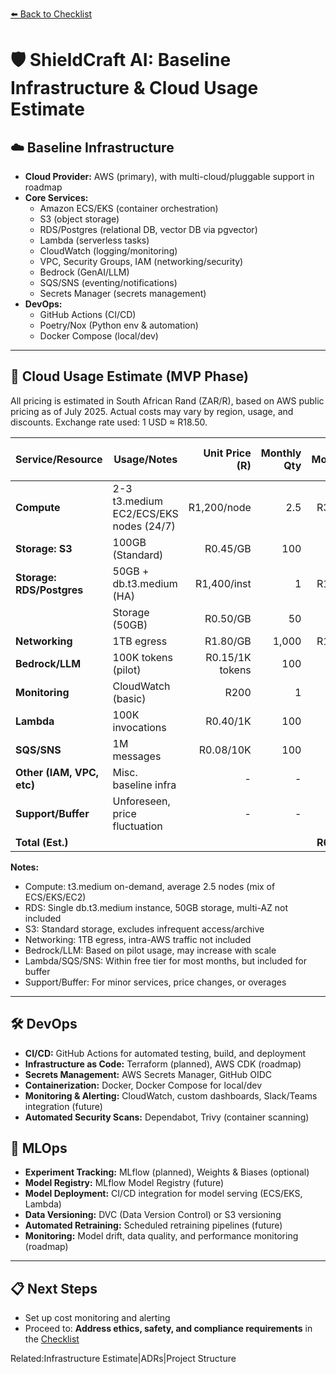 [⬅️ Back to Checklist](./checklist.md)

# 🛡️ ShieldCraft AI: Baseline Infrastructure & Cloud Usage Estimate

## ☁️ Baseline Infrastructure

- **Cloud Provider:** AWS (primary), with multi-cloud/pluggable support in roadmap
- **Core Services:**
  - Amazon ECS/EKS (container orchestration)
  - S3 (object storage)
  - RDS/Postgres (relational DB, vector DB via pgvector)
  - Lambda (serverless tasks)
  - CloudWatch (logging/monitoring)
  - VPC, Security Groups, IAM (networking/security)
  - Bedrock (GenAI/LLM)
  - SQS/SNS (eventing/notifications)
  - Secrets Manager (secrets management)
- **DevOps:**
  - GitHub Actions (CI/CD)
  - Poetry/Nox (Python env & automation)
  - Docker Compose (local/dev)

---

## 💸 Cloud Usage Estimate (MVP Phase)

All pricing is estimated in South African Rand (ZAR/R), based on AWS public pricing as of July 2025. Actual costs may vary by region, usage, and discounts. Exchange rate used: 1 USD ≈ R18.50.

| Service/Resource         | Usage/Notes                                 | Unit Price (R)    | Monthly Qty   | Est. Monthly (R) |
|-------------------------|---------------------------------------------|------------------:|-------------:|----------------:|
| **Compute**             | 2-3 t3.medium EC2/ECS/EKS nodes (24/7)      |        R1,200/node |          2.5 |         R3,000  |
| **Storage: S3**         | 100GB (Standard)                            |           R0.45/GB |          100 |            R45  |
| **Storage: RDS/Postgres**| 50GB + db.t3.medium (HA)                   |        R1,400/inst |            1 |         R1,400  |
|                         | Storage (50GB)                             |           R0.50/GB |           50 |            R25  |
| **Networking**          | 1TB egress                                 |           R1.80/GB |        1,000 |         R1,800  |
| **Bedrock/LLM**         | 100K tokens (pilot)                        |     R0.15/1K tokens |          100 |            R15  |
| **Monitoring**          | CloudWatch (basic)                         |              R200 |            1 |           R200  |
| **Lambda**              | 100K invocations                           |          R0.40/1K |          100 |            R40  |
| **SQS/SNS**             | 1M messages                                |         R0.08/10K |          100 |             R8  |
| **Other (IAM, VPC, etc)**| Misc. baseline infra                       |                 - |            - |           R150  |
| **Support/Buffer**      | Unforeseen, price fluctuation              |                 - |            - |           R300  |
| **Total (Est.)**        |                                             |                  |              |     **R6,991**  |

**Notes:**
- Compute: t3.medium on-demand, average 2.5 nodes (mix of ECS/EKS/EC2)
- RDS: Single db.t3.medium instance, 50GB storage, multi-AZ not included
- S3: Standard storage, excludes infrequent access/archive
- Networking: 1TB egress, intra-AWS traffic not included
- Bedrock/LLM: Based on pilot usage, may increase with scale
- Lambda/SQS/SNS: Within free tier for most months, but included for buffer
- Support/Buffer: For minor services, price changes, or overages

---

## 🛠️ DevOps

- **CI/CD:** GitHub Actions for automated testing, build, and deployment
- **Infrastructure as Code:** Terraform (planned), AWS CDK (roadmap)
- **Secrets Management:** AWS Secrets Manager, GitHub OIDC
- **Containerization:** Docker, Docker Compose for local/dev
- **Monitoring & Alerting:** CloudWatch, custom dashboards, Slack/Teams integration (future)
- **Automated Security Scans:** Dependabot, Trivy (container scanning)

## 🤖 MLOps

- **Experiment Tracking:** MLflow (planned), Weights & Biases (optional)
- **Model Registry:** MLflow Model Registry (future)
- **Model Deployment:** CI/CD integration for model serving (ECS/EKS, Lambda)
- **Data Versioning:** DVC (Data Version Control) or S3 versioning
- **Automated Retraining:** Scheduled retraining pipelines (future)
- **Monitoring:** Model drift, data quality, and performance monitoring (roadmap)

---

## 📋 Next Steps

- Set up cost monitoring and alerting
- Proceed to: **Address ethics, safety, and compliance requirements** in the [Checklist](./checklist.md)

Related:Infrastructure Estimate|ADRs|Project Structure

<!-- Unhandled tags: em -->
